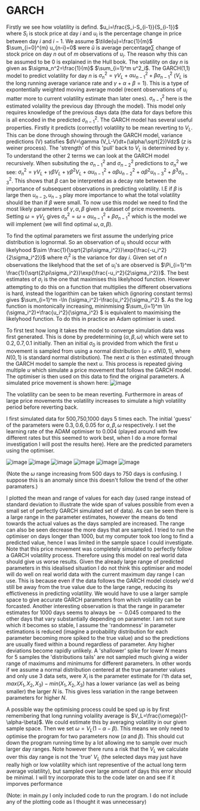 # GARCH

Firstly we see how volatility is defind. $u_i=\frac{S_i-S_{i-1}}{S_{i-1}}$ where $S_i$ is stock price at day $i$ and $u_i$ is the percentage change in price between day $i$ and $i-1$. We assume $\tilde{u}=\frac{1}{m}$ $\sum_{i=0}^{m} u_{n-i}=0$ were $\tilde{u}$ is average percentage$\sum$ change of stock price on day $n$ out of $m$ observations of $u_i$. The reason why this can be assumed to be 0 is explained in the Hull book. The volatility on day $n$ is given as $\sigma_n^2=\frac{1}{m}$ $\sum_{i=1}^m u^2_i$. The GARCH(1,1) model to predict volatility for day $n$ is $\sigma_n^2=\gamma V_L+\alpha u_{n-1}^2+\beta \sigma_{n-1}^2$ ($V_L$ is the long running average variance rate and $\gamma+\alpha+\beta=1$). This is a type of expontentially weighted moving average model (recent observations of $u_i$ matter more to current volatility estimate than later ones). $\sigma_{n-1}^2$ here is the estimated volaility the previous day (through the model). This model only requires knowledge of the previous days data (the data for days before this is all encoded in the predicted $\sigma_{n-1}^2$. The GARCH model has several useful properties. Firstly it predicts (correctly) volatility to be mean reverting to $V_L$. This can be done through showing through the GARCH model, variance predictions (V) satisfies $dV=\gamma (V_L-V)dt+(\alpha/\sqrt{2})Vdz$ ($z$ is weiner process). The 'strength' of this 'pull' back to $V_L$ is determined by $\gamma$. To understand the other 2 terms we can look at the GARCH model recursively. When subsituting the $\sigma_{n-1}^2$ and $\sigma_{n-2}^2$ predictions to $\sigma_n^2$ we see: $\sigma_n^2=\gamma V_L+\gamma\beta V_L+\gamma \beta^2 V_L+\alpha u_{n-1}^2+\alpha \beta u_{n-2}^2+\alpha \beta^2u_{n-3}^2+\beta^3\sigma_{n-3}^2$. This shows that $\beta$ can be interpreted as a decay rate between the importance of subsequent observations in predicting volatility. I.E if $\beta$ is large then $u_{n-2},u_{n-3}$ play more importance to what the total volatility should be than if $\beta$ were small. To now use this model we need to find the most likely parameters of $\gamma,\alpha,\beta$ given a dataset of price movements. Setting $\omega=\gamma V_L$ gives $\sigma_n^2=\omega+\alpha u_{n-1}^2+\beta \sigma_{n-1}^2$ which is the model we will implement (we will find optimal $\omega,\alpha,\beta$).

To find the optimal parameters we first assume the underlying price distribution is lognormal. So an observation of $u_i$ should occur with likelyhood $\sim \frac{1}{\sqrt{2\pi\sigma_i^2}}\exp{\frac{-u_i^2}{2\sigma_i^2}}$ where $\sigma_i^2$ is the variance for day $i$. Given set of $n$ observations the likelyhood that the set of $u_i$'s are observed is $\Pi_{i=1}^m \frac{1}{\sqrt{2\pi\sigma_i^2}}\exp{\frac{-u_i^2}{2\sigma_i^2}}$. The best estimates of $\sigma_i$ is the one that maximises this likelyhood function. However attempting to do this on a function that multiplies the different observations is hard, instead the logarithim can be taken which (ignoring constant terms) gives $\sum_{i=1}^m -\ln (\sigma_i^2)-\frac{u_i^2}{\sigma_i^2} $. As the log function is montonically increasing, mininmising $\sum_{i=1}^m \ln (\sigma_i^2)+\frac{u_i^2}{\sigma_i^2} $ is equivalent to maximising the likelyhood function. To do this in practice an Adam optimiser is used. 

To first test how long it takes the model to converge simulation data was first generated. This is done by predetermining ($\alpha,\beta,\omega$) which were set to $0.2,0.7,0.1$ initially. Then an initial $\sigma_0$ is provided from which the first $u$ movement is sampled from using a normal distribution ($u=\sigma N(0,1)$, where $N(0,1)$ is standard normal distribution). The next $\sigma$ is then estimated through the GARCH model to sample the next $u$. This process is repeated giving multiple $u$ which simulate a price movement that follows the GARCH model. The optimiser is then used on this data to find the original parameters. A simulated price movement is shown here:
![image](https://github.com/adi587/Volatilityforcasting/assets/63116085/25548857-40dc-4534-8152-b14fd45b54ad)

The volatility can be seen to be mean reverting. Furthermore in areas of large price movements the volatility increases to simulate a high volatility period before reverting back.

I first simulated data for 500,750,1000 days 5 times each. The initial 'guess' of the parameters were $0.3,0.6,0.05$ for $\alpha,\beta,\omega$ respectively. I set the learning rate of the ADAM optimiser to 0.004 (played around with few different rates but this seemed to work best, when I do a more formal investigation I will post the results here). Here are the predicted parameters using the optimiser.

![image](https://github.com/adi587/Volatilityforcasting/assets/63116085/0eda35da-91ae-4a56-9320-cc81d410d24e) ![image](https://github.com/adi587/Volatilityforcasting/assets/63116085/e70dfbc3-17c6-4016-9c6b-21abedfa100a) ![image](https://github.com/adi587/Volatilityforcasting/assets/63116085/693cbedc-f432-4721-a244-fb9c783cbf5f)
![image](https://github.com/adi587/Volatilityforcasting/assets/63116085/53e624a1-86fa-4b75-a7e6-32650163dffb) ![image](https://github.com/adi587/Volatilityforcasting/assets/63116085/06a68f19-f50b-4265-9b6b-599ea3d5a50d) ![image](https://github.com/adi587/Volatilityforcasting/assets/63116085/0e5addc5-f373-43e1-985a-cf7ec043080d)

(Note the $\omega$ range increasing from 500 days to 750 days is confusing. I suppose this is an anomaly since this doesn't follow the trend of the other paramaters.)





I plotted the mean and range of values for each day (used range instead of standard deviation to illustrate the wide span of values possible from even a small set of perfectly GARCH simulated set of data). As can be seen there is a large range in the parameter estimates, however the means do tend towards the actual values as  the days sampled are increased. The range can also be seen decrease the more days that are sampled. I tried to run the optimiser on days longer than 1000, 
but my computer took too long to find a predicted value, hence I was limited in the sample space I could investigate. Note that this price movement was completely simulated to perfectly follow a GARCH volatility process. Therefore using this model on real world data should give us worse results. Given the already large range of predicted parameters in this idealised situation I do not think this optimiser and model will do well on real world data with the current maximum day range I can use. This is because even if the data follows the GARCH model closely we'd still be away from the true value due to the large range, reducing its effictiveness in predicting volatility. We would have to use a larger sample space  to give accurate GARCH parameters from which volatility can be forcasted. Another interesting observation is that the range in parameter estimates for 1000 days seems to always be $\sim 0.045$ compared to the other days that vary substantially depending on parameter. I am not sure which it becomes so stable, I assume the 'randomness' in parameter estimations is reduced (imagine a probability distribution for each parameter becoming more spiked to the true value) and so the predictions are usually fixed within a bound regardless of parameter. Any higher deviations become rapidly unlikely. A 'shallower' spike for lower $N$ means for 5 samples the 'distributions tails' are not sampled much giving a wider range of maximums and minimums for different parameters. In other words if we assume a normal distribution centered at the true parameter values and only use 3 data sets, were $X_i$ is the parameter estimate for i'th data set, $max(X_1,X_2,X_3)-min(X_1,X_2,X_3)$ has a lower variance (as well as being smaller) the larger $N$ is. This gives less variation in the range between parameters for higher $N$.

A possible way the optimising process could be sped up is by first remembering that long running volaility average is $V_L=\frac{\omega}{1-\alpha-\beta}$. We could estimate this by averaging volatility in our given sample space. Then we set $\omega=V_L(1-\alpha-\beta)$. This means we only need to optimise the program for two parameters now ($\alpha$ and $\beta$). This should cut down the program running time by a lot allowing me to sample over much larger day ranges. Note however there runs a risk that the $V_L$ we calculate over this day range is not the 'true' $V_L$ (the selected days may just have really high or low volatility which isnt representive of the actual long term average volatility), but sampled over large amount of days this error should be minimal. I will try incorporate this to the code later on and see if it imporves performance 

(Note: in main.py I only included code to run the program. I do not include any of the plotting code as I thought it was unnecessary)

